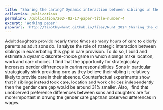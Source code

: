 ```yaml
---
title: "Sharing the caring? Dynamic interaction between siblings in the provision of care to parents"
collection: publications
permalink: /publication/2024-02-17-paper-title-number-4
excerpt: 'Working paper'
paperurl: 'http://timothywhunt.github.io/files/Hunt_2024_Sharing_the_caring.pdf'
---
```



Adult daughters provide nearly three times as many hours of care to elderly
parents as adult sons do. I analyse the role of strategic interaction between siblings
in exacerbating this gap in care provision. To do so, I build and estimate a dynamic discrete-choice game in which siblings make location, work and care choices.
I find that the opportunity for strategic play increases gender differences in caring
responsibilities. Sons in particular strategically shirk providing care as they believe
their sibling is relatively likely to provide care in their absence. Counterfactual
experiments show that if siblings instead took care, location and work choices independently then the gender care gap would be around 31% smaller. Also, I find
that unobserved preference differences between sons and daughters are far more
important in driving the gender care gap than observed differences in wages.
